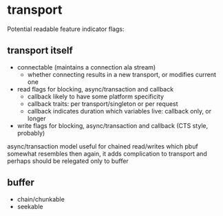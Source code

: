 # transport

Potential readable feature indicator flags:

## transport itself

- connectable (maintains a connection ala stream)
    - whether connecting results in a new transport, or modifies current one
- read flags for blocking, async/transaction and callback 
    - callback likely to have some platform specificity
    - callback traits: per transport/singleton or per request
    - callback indicates duration which variables live: callback only, or longer
- write flags for blocking, async/transaction and callback (CTS style, probably)

async/transaction model useful for chained read/writes which pbuf somewhat resembles
then again, it adds complication to transport and perhaps should be relegated only to buffer

## buffer

- chain/chunkable
- seekable
